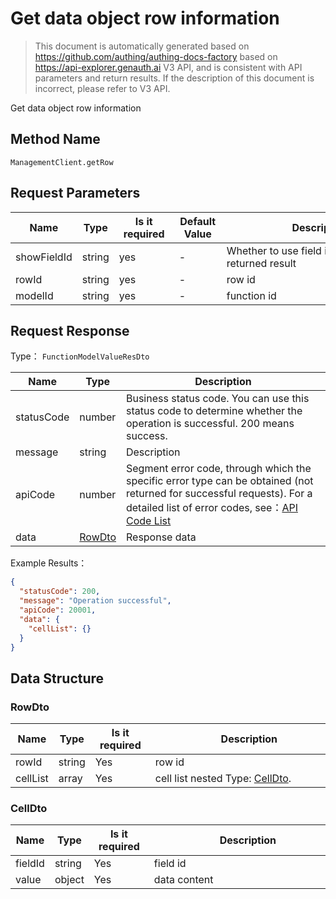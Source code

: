 # Get data object row information

<!--
Warning ⚠️:
Do not modify this document directly,
https://github.com/Authing/authing-docs-factory
Use this project to generate
-->

<LastUpdated />

> This document is automatically generated based on https://github.com/authing/authing-docs-factory based on https://api-explorer.genauth.ai V3 API, and is consistent with API parameters and return results. If the description of this document is incorrect, please refer to V3 API.

Get data object row information

## Method Name

`ManagementClient.getRow`

## Request Parameters

| Name        | Type   | <div style="width:80px">Is it required</div> | <div style="width:60px">Default Value</div> | <div style="width:300px">Description</div>            | <div style="width:200px">Example Value</div> |
| ----------- | ------ | -------------------------------------------- | ------------------------------------------- | ----------------------------------------------------- | -------------------------------------------- |
| showFieldId | string | yes                                          | -                                           | Whether to use field id as key in the returned result |                                              |
| rowId       | string | yes                                          | -                                           | row id                                                |                                              |
| modelId     | string | yes                                          | -                                           | function id                                           |                                              |

## Request Response

Type： `FunctionModelValueResDto`

| Name       | Type                         | Description                                                                                                                                                                                                                                                                                                                                       |
| ---------- | ---------------------------- | ------------------------------------------------------------------------------------------------------------------------------------------------------------------------------------------------------------------------------------------------------------------------------------------------------------------------------------------------- |
| statusCode | number                       | Business status code. You can use this status code to determine whether the operation is successful. 200 means success.                                                                                                                                                                                                                           |
| message    | string                       | Description                                                                                                                                                                                                                                                                                                                                       |
| apiCode    | number                       | Segment error code, through which the specific error type can be obtained (not returned for successful requests). For a detailed list of error codes, see：[API Code List](https://api-explorer.genauth.ai/?tag=group/%E5%BC%80%E5%8F%91%E5%87%86%E5%A4%87#tag/%E5%BC%80%E5%8F%91%E5%87%86%E5%A4%87/%E9%94%99%E8%AF%AF%E5%A4%84%E7%90%86/apiCode) |
| data       | <a href="#RowDto">RowDto</a> | Response data                                                                                                                                                                                                                                                                                                                                     |

Example Results：

```json
{
  "statusCode": 200,
  "message": "Operation successful",
  "apiCode": 20001,
  "data": {
    "cellList": {}
  }
}
```

## Data Structure

### <a id="RowDto"></a> RowDto

| Name     | Type   | <div style="width:80px">Is it required</div> | <div style="width:300px">Description</div>             | <div style="width:200px">Example Value</div> |
| -------- | ------ | -------------------------------------------- | ------------------------------------------------------ | -------------------------------------------- |
| rowId    | string | Yes                                          | row id                                                 |                                              |
| cellList | array  | Yes                                          | cell list nested Type: <a href="#CellDto">CellDto</a>. |                                              |

### <a id="CellDto"></a> CellDto

| Name    | Type   | <div style="width:80px">Is it required</div> | <div style="width:300px">Description</div> | <div style="width:200px">Example Value</div> |
| ------- | ------ | -------------------------------------------- | ------------------------------------------ | -------------------------------------------- |
| fieldId | string | Yes                                          | field id                                   |                                              |
| value   | object | Yes                                          | data content                               |                                              |
